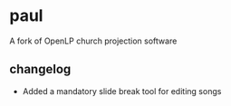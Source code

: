 # paul
A fork of OpenLP church projection software

## changelog
* Added a mandatory slide break tool for editing songs
